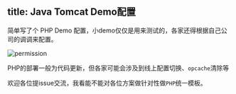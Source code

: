 title: Java Tomcat Demo配置
---

简单写了个 PHP Demo 配置，小demo仅仅是用来测试的，各家还得根据自己公司的调调来配置。

![permission](/docs/2/zh-cn/static/project_php.png)


PHP的部署一般为代码更新，但各家可能会涉及到线上配置切换、`opcache`清除等

欢迎各位提issue交流，我看能不能对各位方案做针对性做`PHP`统一模板。
